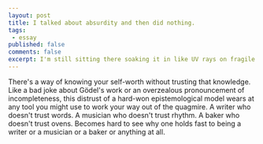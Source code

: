 ```yaml
---
layout: post
title: I talked about absurdity and then did nothing. 
tags:
 - essay
published: false
comments: false
excerpt: I'm still sitting there soaking it in like UV rays on fragile skin. But now the day lasts ten or fifteen hours, not eight. I fear there's a tumor somewhere.
---
```

<!-- I talked about absurdity and then did nothing. I'm still sitting there soaking it in like UV rays on fragile skin. But now the day lasts ten or fifteen hours, not eight. I fear there's a tumor somewhere. -->

There's a way of knowing your self-worth without trusting that knowledge. Like a bad joke about G&ouml;del's work or an overzealous pronouncement of incompleteness, this distrust of a hard-won epistemological model wears at any tool you might use to work your way out of the quagmire. A writer who doesn't trust words. A musician who doesn't trust rhythm. A baker who doesn't trust ovens. Becomes hard to see why one holds fast to being a writer or a musician or a baker or anything at all.
